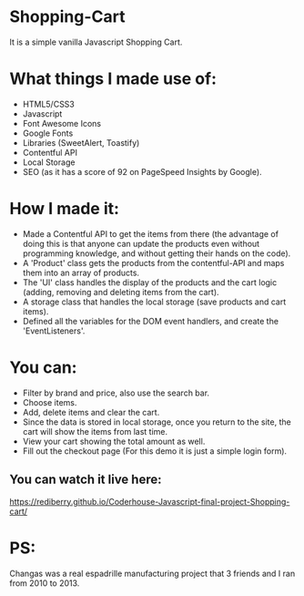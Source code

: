 # Shopping-Cart
It is a simple vanilla Javascript Shopping Cart.

# What things I made use of:

* HTML5/CSS3
* Javascript
* Font Awesome Icons
* Google Fonts
* Libraries (SweetAlert, Toastify)
* Contentful API
* Local Storage
* SEO (as it has a score of 92 on PageSpeed Insights by Google).

# How I made it:

* Made a Contentful API to get the items from there (the advantage of doing this is that anyone can update the products even without programming knowledge, and without getting their hands on the code).
* A 'Product' class gets the products from the contentful-API and maps them into an array of products.
* The 'UI' class handles the display of the products and the cart logic (adding, removing and deleting items from the cart).
* A storage class that handles the local storage (save products and cart items).
* Defined all the variables for the DOM event handlers, and create the 'EventListeners'.

# You can:

* Filter by brand and price, also use the search bar.
* Choose items.
* Add, delete items and clear the cart.
* Since the data is stored in local storage, once you return to the site, the cart will show the items from last time.
* View your cart showing the total amount as well.
* Fill out the checkout page (For this demo it is just a simple login form).

## You can watch it live here:
https://rediberry.github.io/Coderhouse-Javascript-final-project-Shopping-cart/

# PS: 
Changas was a real espadrille manufacturing project that 3 friends and I ran from 2010 to 2013.
